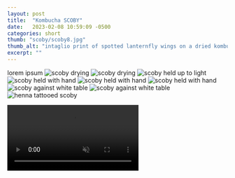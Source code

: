 ```yaml
---
layout: post
title:  "Kombucha SCOBY"
date:   2023-02-08 10:59:09 -0500
categories: short
thumb: "scoby/scoby8.jpg"
thumb_alt: "intaglio print of spotted lanternfly wings on a dried kombucha scoby"
excerpt: ""
---
```

lorem ipsum
![scoby drying](/fieldnotes/assets/images/scoby/scoby1.jpg)
![scoby drying](/fieldnotes/assets/images/scoby/scoby2.jpg)
![scoby held up to light](/fieldnotes/assets/images/scoby/scoby3.jpg)
![scoby held with hand](/fieldnotes/assets/images/scoby/scoby4.jpg)
![scoby held with hand](/fieldnotes/assets/images/scoby/scoby5.jpg)
![scoby held with hand](/fieldnotes/assets/images/scoby/scoby6.jpg)
![scoby against white table](/fieldnotes/assets/images/scoby/scoby7.jpg)
![scoby against white table](/fieldnotes/assets/images/scoby/scoby8.jpg)
![henna tattooed scoby](/fieldnotes/assets/images/scoby/henna.png)

<video muted autoplay controls>
  <source src="/fieldnotes/assets/images/scoby/scoby9.mp4" type="video/mp4">
Your browser does not support the video tag.
</video>

